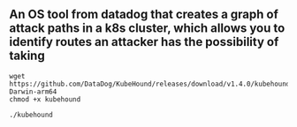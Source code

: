 ## An OS tool from datadog that creates a graph of attack paths in a k8s cluster, which allows you to identify routes an attacker has the possibility of taking

```
wget https://github.com/DataDog/KubeHound/releases/download/v1.4.0/kubehound-Darwin-arm64
chmod +x kubehound
```

```
./kubehound
```
